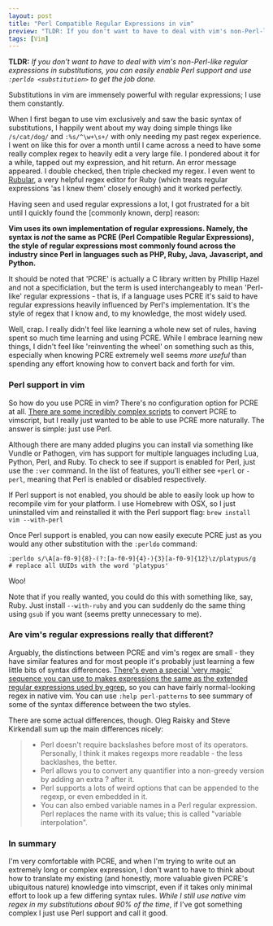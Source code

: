 ```yaml
---
layout: post
title: "Perl Compatible Regular Expressions in vim"
preview: "TLDR: If you don't want to have to deal with vim's non-Perl-like regular expressions in substitutions, you can easily enable Perl support and use :perldo <substitution> to get the job done."
tags: [Vim]
---
```


**TLDR:** *If you don't want to have to deal with vim's non-Perl-like regular expressions in substitutions, you can
easily enable Perl support and use `:perldo <substitution>` to get the job done.* 

Substitutions in vim are immensely powerful with regular expressions; I use them constantly. <MORE>

When I first began to use vim exclusively and saw the basic syntax of substitutions, I happily went about my way doing
simple things like `/s/cat/dog/` and `:%s/^\w+\s+/` with only needing my past regex experience. I went on like this
for over a month until I came across a need to have some really complex regex to heavily edit a very large file. I
pondered about it for a while, tapped out my expression, and hit return. An error message appeared. I double checked,
then triple checked my regex. I even went to [Rubular][1], a very helpful regex editor for Ruby (which treats regular
expressions 'as I knew them' closely enough) and it worked perfectly.

Having seen and used regular expressions a lot, I got frustrated for a bit until I quickly found the [commonly known, derp] reason:

**Vim uses its own implementation of regular expressions. Namely, the syntax is _not_ the same as PCRE (Perl Compatible
Regular Expressions), the style of regular expressions most commonly found across the industry since Perl in languages
such as PHP, Ruby, Java, Javascript, and Python.**

It should be noted that 'PCRE' is actually a C library written by Phillip Hazel and not a specificiation, but the
term is used interchangeably to mean 'Perl-like' regular expressions - that is, if a language uses PCRE it's said
to have regular expressions heavily influenced by Perl's implementation. It's the style of regex that I know and,
to my knowledge, the most widely used.

Well, crap. I really didn't feel like learning a whole new set of rules, having spent so much time learning and using
PCRE. While I embrace learning new things, I didn't feel like 'reinventing the wheel' on something such as this, especially
when knowing PCRE extremely well seems _more useful_ than spending any effort knowing how to convert back and forth for vim.

### Perl support in vim
So how do you use PCRE in vim? There's no configuration option for PCRE at all. [There are some incredibly complex scripts][2]
to convert PCRE to vimscript, but I really just wanted to be able to use PCRE more naturally. The answer is simple: just use Perl.

Although there are many added plugins you can install via something like Vundle or Pathogen, vim has support for multiple languages
including Lua, Python, Perl, and Ruby. To check to see if support is enabled for Perl, just use the `:ver` command. In the list of
features, you'll either see `+perl` or `-perl`, meaning that Perl is enabled or disabled respectively.

If Perl support is not enabled, you should be able to easily look up how to recompile vim for your platform. I use Homebrew with OSX,
so I just uninstalled vim and reinstalled it with the Perl support flag: `brew install vim --with-perl`

Once Perl support is enabled, you can now easily execute PCRE just as you would any other substitution with the `:perldo` command:

```
:perldo s/\A[a-f0-9]{8}-(?:[a-f0-9]{4}-){3}[a-f0-9]{12}\z/platypus/g
# replace all UUIDs with the word 'platypus'
```

Woo!

Note that if you really wanted, you could do this with something like, say, Ruby. Just install `--with-ruby` and you can suddenly
do the same thing using `gsub` if you want (seems pretty unnecessary to me). 

### Are vim's regular expressions really that different?
Arguably, the distinctions between PCRE and vim's regex are small - they have similar features and for most people it's probably just
learning a few little bits of syntax differences.
[There's even a special 'very magic' sequence you can use to makes expressions the same as the extended regular expressions used by egrep][3],
so you can have fairly normal-looking regex in native vim. You can use `:help perl-patterns` to see summary of some of the syntax difference between
the two styles.

There are some actual differences, though. Oleg Raisky and Steve Kirkendall sum up the main differences nicely:

> * Perl doesn't require backslashes before most of its operators. Personally, I think it makes regexps more readable - the less backlashes, the better.
> * Perl allows you to convert any quantifier into a non-greedy version by adding an extra ? after it.
> * Perl supports a lots of weird options that can be appended to the regexp, or even embedded in it.
> * You can also embed variable names in a Perl regular expression. Perl replaces the name with its value; this is called "variable interpolation".

### In summary
I'm very comfortable with PCRE, and when I'm trying to write out an extremely long or complex expression, I don't want to have to think about
how to translate my existing (and honestly, more valuable given PCRE's ubiquitous nature) knowledge into vimscript, even if it takes only minimal
effort to look up a few differing syntax rules. *While I still use native vim regex in my substitutions about 90% of the time*, if I've got
something complex I just use Perl support and call it good.

[1]: http://rubular.com/
[2]: https://github.com/othree/eregex.vim/blob/master/plugin/eregex.vim
[3]: http://vim.wikia.com/wiki/Simplifying_regular_expressions_using_magic_and_no-magic
